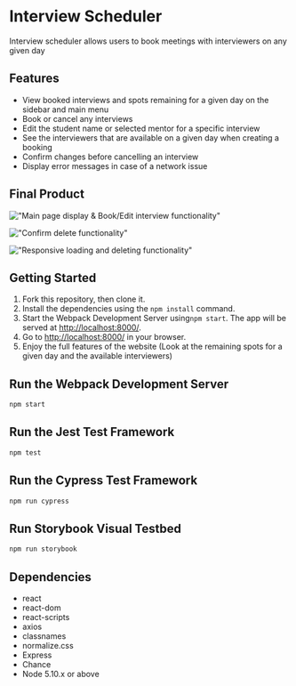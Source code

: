 # Interview Scheduler

Interview scheduler allows users to book meetings with interviewers on any given day

## Features 

- View booked interviews and spots remaining for a given day on the sidebar and main menu
- Book or cancel any interviews
- Edit the student name or selected mentor for a specific interview
- See the interviewers that are available on a given day when creating a booking
- Confirm changes before cancelling an interview
- Display error messages in case of a network issue


## Final Product

!["Main page display & Book/Edit interview functionality"](https://github.com/TheoMLP/scheduler/blob/master/docs/Book_interview_functionality.png?raw=true)

!["Confirm delete functionality"](https://github.com/TheoMLP/scheduler/blob/master/docs/confirm_delete_functionality.png?raw=true)

!["Responsive loading and deleting functionality"](https://github.com/TheoMLP/scheduler/blob/master/docs/responsive_loading_functionality.png?raw=true)

## Getting Started

1. Fork this repository, then clone it.
2. Install the dependencies using the `npm install` command.
3. Start the Webpack Development Server using`npm start`. The app will be served at <http://localhost:8000/>.
4. Go to <http://localhost:8000/> in your browser.
5. Enjoy the full features of the website (Look at the remaining spots for a given day and the available interviewers)

## Run the Webpack Development Server

```sh
npm start
```

## Run the Jest Test Framework

```sh
npm test
```

## Run the Cypress Test Framework

```sh
npm run cypress
```

## Run Storybook Visual Testbed

```sh
npm run storybook
```

## Dependencies

- react
- react-dom
- react-scripts
- axios
- classnames
- normalize.css
- Express
- Chance
- Node 5.10.x or above